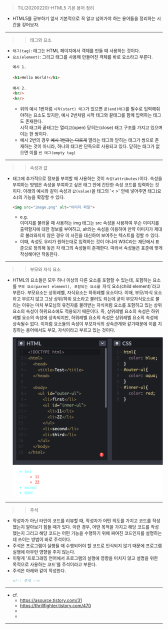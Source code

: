 > TIL(20200220)-HTML5 기본 용어 정리  

- HTML5를 공부하기 앞서 기본적으로 꼭 알고 넘어가야 하는 용어들을 정리하는 시간을 갖어보자.

---

>> 태그와 요소 

- `태그(tag)`: 태그는 HTML 페이지에서 객체를 만들 때 사용하는 것이다. 
- `요소(element)`: 그리고 태그를 사용해 만들어진 객체를 바로 요소라고 부른다.
    ```html
    예시 1. 

    <h1>Hello World!</h1>

    예시 2.
    <br/> 
    <hr/>
    ``` 
    - 위의 예시 1번처럼 `시작(start) 태그`가 있으면 `끝(end)태그`를 필수로 입력해줘야하는 요소도 있지만, 예시 2번처럼 시작 태그와 끝태그를 함께 입력하는 태그도 존재한다. <br>
    시작 태그와 끝태그는 열리고(open) 닫히는(close) 태그 구조를 가지고 있으며 이는 한 쌍이다. 
    - 예시 2번의 경우 ~~예시 1번과는 다르게~~ 열리는 태그와 닫히는 태그가 쌍으로 존재하는 것이 아니라, 하나의 태그만 단독으로 사용되고 있다. 닫히는 태그가 없으면 이를 `빈 태그(empty tag)`
    
---

>> 속성과 값

- 태그에 추가적으로 정보를 부여할 때 사용하는 것이 `속성(attributes)`이다. 속성을 부여하는 방법은 속성을 부여하고 싶은 태그 안에 간단한 속성 코드를 입력하는 것이다. 아래의 예시와 같이 속성과 `값(value)`을 태그의 '< >' 안에 넣어주면 태그(요소)의 기능을 확장할 수 있다.
    ```html
    <img src="image.png" alt="이미지 파일">
    ```
    - e.g. <br>이미지를 불러울 때 사용하는 img 태그는 src 속성을 사용하여 무슨 이미지를 출력할지에 대한 정보를 부여하고, alt라는 속성을 이용하여 만약 이미지가 제대로 불러와지지 않은 경우 이 사진을 대신하여 보여주는 텍스트를 정할 수 있다. 
    - 이때, 속성도 우리가 원하는대로 입력하는 것이 아니라 W3C라는 재단에서 표준으로 정의해 놓은 각 태그의 속성들이 존재한다. 따라서 속성들은 표준에 맞게 작성해야만 작동한다.  

---
>> 부모와 자식 요소

- HTML의 요소들은 모두 하나 이상의 다른 요소를 포함할 수 있는데, 포함하는 요소를 `부모 요소(parent element), 포함되는 요소를 `자식 요소(child element)`라고 부른다. 
  부모요소는 상위레벨, 자식요소는 하위레벨 요소이다. 이때, 부모/자식 요소라고 부르지 않고 그냥 상위/하위 요소라고 불러도 되는데 굳이 부모자식요소로 불리는 이유는 마치 부모님의 유전자를 물려받는 자식처럼 요소를 포함하고 있는 상위요소의 속성이 하위요소에도 적용되기 때문이다. 즉, 상위레벨 요소의 속성은 하위레벨 요소의 속성에 상속되지만, 하위레벨 요소의 속성은 상위레벨 요소의 속성에 상속될수 없다.
  이처럼 요소들의 속성이 부모자식의 상속관계와 같기때문에 이를 지칭하는 용어에서도 부모, 자식이라고 부르고 있는 것이다.

  ![부모와 자식 요소 예시](./images/부모와자식요소예시.png)

---
>> 주석 

- 작성자가 아닌 타인이 코드를 리뷰할 때, 작성자가 어떤 의도를 가지고 코드를 작성했는지 알아보기 힘들 때가 있다. 이런 경우, 어떤 목적을 가지고 해당 코드를 작성했는지 그리고 해당 코드는 어떤 기능을 수행하기 위해 짜여진 코드인지를 설명하는데 쓰이는 방법이 바로 주석이다.
- 주석은 프로그램이 실행될 때 수행되어야 할 코드로 인식되지 않기 때문에 프로그램 실행에 아무런 영향을 주지 않는다. 
- 이렇게 '프로그래밍 언어에서 프로그램의 실행에 영향을 미치지 않고 설명을 위한 목적으로 사용하는 코드'를 주석이라고 부른다. 
- 주석은 아래와 같이 작성한다. 
  ```html
  <!-- 주석 -->
  ``` 

---
- cf.
  - https://asource.tistory.com/31
  - https://thrillfighter.tistory.com/470
  -
  -

---
